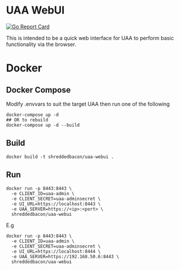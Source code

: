 # UAA WebUI
[![Go Report Card](https://goreportcard.com/badge/github.com/shreddedbacon/uaa-webui)](https://goreportcard.com/report/github.com/shreddedbacon/uaa-webui)

This is intended to be a quick web interface for UAA to perform basic functionality via the browser.

# Docker
## Docker Compose
Modify .envvars to suit the target UAA then run one of the following
```
docker-compose up -d
## OR to rebuild
docker-compose up -d --build
```

## Build
```
docker build -t shreddedbacon/uaa-webui .
```
## Run
```
docker run -p 8443:8443 \
  -e CLIENT_ID=uaa-admin \
  -e CLIENT_SECRET=uaa-adminsecret \
  -e UI_URL=https://localhost:8443 \
  -e UAA_SERVER=https://<ip>:<port> \
  shreddedbacon/uaa-webui
```
E.g
```
docker run -p 8443:8443 \
  -e CLIENT_ID=uaa-admin \
  -e CLIENT_SECRET=uaa-adminsecret \
  -e UI_URL=https://localhost:8444 \
  -e UAA_SERVER=https://192.168.50.6:8443 \
  shreddedbacon/uaa-webui
```
